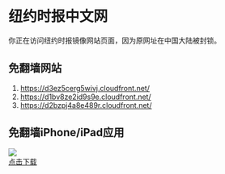 <h1>纽约时报中文网</h1>
<p>你正在访问纽约时报镜像网站页面，因为原网址在中国大陆被封锁。</p>
<h2>免翻墙网站</h2>
<ol>
<li><a href="https://d3ez5cerg5wivj.cloudfront.net/" target="1">https://d3ez5cerg5wivj.cloudfront.net/</a></li>
<li><a href="https://d1bv8ze2id9s9e.cloudfront.net/" target="2">https://d1bv8ze2id9s9e.cloudfront.net/</a></li>
<li><a href="https://d2bzpj4a8e489r.cloudfront.net/" target="3">https://d2bzpj4a8e489r.cloudfront.net/</a></li>
</ol>
<h2>免翻墙iPhone/iPad应用</h2>
<p>
	<a href="https://itunes.apple.com/cn/app/niu-yue-shi-bao-zhong-wen-wang/id807498298?mt=8">
		<img src="icon175x175.jpeg" />
		<br/>点击下载
	</a>
</p>
